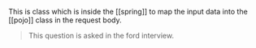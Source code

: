 
This is class which is inside the [[spring]] to map the input data into the [[pojo]] class in the request body.

>This question is asked in the ford interview.